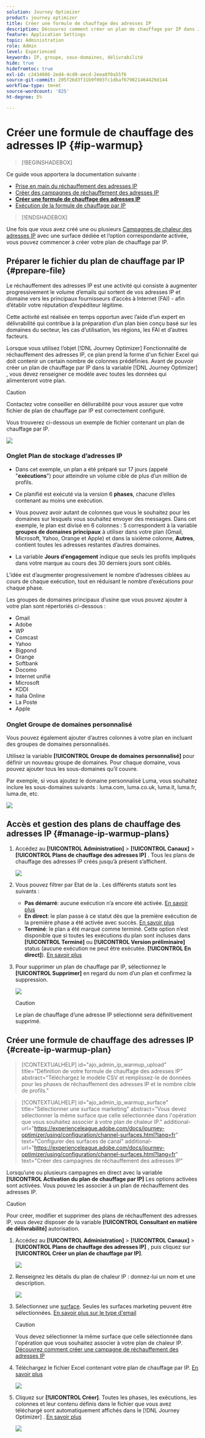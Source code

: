 ```yaml
---
solution: Journey Optimizer
product: journey optimizer
title: Créer une formule de chauffage des adresses IP
description: Découvrez comment créer un plan de chauffage par IP dans Journey Optimizer
feature: Application Settings
topic: Administration
role: Admin
level: Experienced
keywords: IP, groupe, sous-domaines, délivrabilité
hide: true
hidefromtoc: true
exl-id: c2434086-2ed4-4cd0-aecd-2eea8f0a55f6
source-git-commit: 205f26d3f31b9f003fc1dbaf679021464429d144
workflow-type: tm+mt
source-wordcount: '825'
ht-degree: 5%

---
```


# Créer une formule de chauffage des adresses IP {#ip-warmup}

>[!BEGINSHADEBOX]

Ce guide vous apportera la documentation suivante :

* [Prise en main du réchauffement des adresses IP](ip-warmup-gs.md)
* [Créer des campagnes de réchauffement des adresses IP](ip-warmup-campaign.md)
* **[Créer une formule de chauffage des adresses IP](ip-warmup-plan.md)**
* [Exécution de la formule de chauffage par IP](ip-warmup-execution.md)

>[!ENDSHADEBOX]

Une fois que vous avez créé une ou plusieurs [Campagnes de chaleur des adresses IP](ip-warmup-campaign.md) avec une surface dédiée et l’option correspondante activée, vous pouvez commencer à créer votre plan de chauffage par IP.

## Préparer le fichier du plan de chauffage par IP {#prepare-file}

Le réchauffement des adresses IP est une activité qui consiste à augmenter progressivement le volume d’emails qui sortent de vos adresses IP et domaine vers les principaux fournisseurs d’accès à Internet (FAI) - afin d’établir votre réputation d’expéditeur légitime.

Cette activité est réalisée en temps opportun avec l’aide d’un expert en délivrabilité qui contribue à la préparation d’un plan bien conçu basé sur les domaines du secteur, les cas d’utilisation, les régions, les FAI et d’autres facteurs.

Lorsque vous utilisez l’objet [!DNL Journey Optimizer] Fonctionnalité de réchauffement des adresses IP, ce plan prend la forme d&#39;un fichier Excel qui doit contenir un certain nombre de colonnes prédéfinies. Avant de pouvoir créer un plan de chauffage par IP dans la variable [!DNL Journey Optimizer] , vous devez renseigner ce modèle avec toutes les données qui alimenteront votre plan.

>[!CAUTION]
>
>Contactez votre conseiller en délivrabilité pour vous assurer que votre fichier de plan de chauffage par IP est correctement configuré.

Vous trouverez ci-dessous un exemple de fichier contenant un plan de chauffage par IP.

![](assets/ip-warmup-sample-file.png)

### Onglet Plan de stockage d’adresses IP

* Dans cet exemple, un plan a été préparé sur 17 jours (appelé &quot;**exécutions**&quot;) pour atteindre un volume cible de plus d’un million de profils.

* Ce planifié est exécuté via la version 6 **phases**, chacune d’elles contenant au moins une exécution.

* Vous pouvez avoir autant de colonnes que vous le souhaitez pour les domaines sur lesquels vous souhaitez envoyer des messages. Dans cet exemple, le plan est divisé en 6 colonnes : 5 correspondent à la variable **groupes de domaines principaux** à utiliser dans votre plan (Gmail, Microsoft, Yahoo, Orange et Apple) et dans la sixième colonne, **Autres**, contient toutes les adresses restantes d’autres domaines.
* La variable **Jours d’engagement** indique que seuls les profils impliqués dans votre marque au cours des 30 derniers jours sont ciblés.

L’idée est d’augmenter progressivement le nombre d’adresses ciblées au cours de chaque exécution, tout en réduisant le nombre d’exécutions pour chaque phase.

Les groupes de domaines principaux d’usine que vous pouvez ajouter à votre plan sont répertoriés ci-dessous :

* Gmail
* Adobe
* WP
* Comcast
* Yahoo
* Bigpond
* Orange
* Softbank
* Docomo
* Internet unifié
* Microsoft
* KDDI
* Italia Online
* La Poste
* Apple

### Onglet Groupe de domaines personnalisé

Vous pouvez également ajouter d’autres colonnes à votre plan en incluant des groupes de domaines personnalisés.

Utilisez la variable **[!UICONTROL Groupe de domaines personnalisé]** pour définir un nouveau groupe de domaines. Pour chaque domaine, vous pouvez ajouter tous les sous-domaines qu’il couvre.<!--TBC-->

Par exemple, si vous ajoutez le domaine personnalisé Luma, vous souhaitez inclure les sous-domaines suivants : luma.com, luma.co.uk, luma.it, luma.fr, luma.de, etc.

![](assets/ip-warmup-sample-file-custom.png)

## Accès et gestion des plans de chauffage des adresses IP {#manage-ip-warmup-plans}

1. Accédez au **[!UICONTROL Administration]** > **[!UICONTROL Canaux]** > **[!UICONTROL Plans de chauffage des adresses IP]** . Tous les plans de chauffage des adresses IP créés jusqu’à présent s’affichent.

   ![](assets/ip-warmup-filter-list.png)

1. Vous pouvez filtrer par Etat de la . Les différents statuts sont les suivants :

   * **Pas démarré**: aucune exécution n’a encore été activée. [En savoir plus](ip-warmup-execution.md#define-runs)
   * **En direct**: le plan passe à ce statut dès que la première exécution de la première phase a été activée avec succès. [En savoir plus](ip-warmup-execution.md#define-runs)
   * **Terminé**: le plan a été marqué comme terminé. Cette option n’est disponible que si toutes les exécutions du plan sont incluses dans **[!UICONTROL Terminé]** ou **[!UICONTROL Version préliminaire]** status (aucune exécution ne peut être exécutée. **[!UICONTROL En direct]**). [En savoir plus](ip-warmup-execution.md#mark-as-completed)
     <!--* **Paused**: to check (user action)-->

1. Pour supprimer un plan de chauffage par IP, sélectionnez le **[!UICONTROL Supprimer]** en regard du nom d’un plan et confirmez la suppression.

   ![](assets/ip-warmup-delete-plan.png)

   >[!CAUTION]
   >
   >Le plan de chauffage d’une adresse IP sélectionné sera définitivement supprimé.

## Créer une formule de chauffage des adresses IP {#create-ip-warmup-plan}

>[!CONTEXTUALHELP]
>id="ajo_admin_ip_warmup_upload"
>title="Définition de votre formule de chauffage des adresses IP"
>abstract="Téléchargez le modèle CSV et remplissez-le de données pour les phases de réchauffement des adresses IP et le nombre cible de profils."

>[!CONTEXTUALHELP]
>id="ajo_admin_ip_warmup_surface"
>title="Sélectionner une surface marketing"
>abstract="Vous devez sélectionner la même surface que celle sélectionnée dans l&#39;opération que vous souhaitez associer à votre plan de chaleur IP."
>additional-url="https://experienceleague.adobe.com/docs/journey-optimizer/using/configuration/channel-surfaces.html?lang=fr" text="Configurer des surfaces de canal"
>additional-url="https://experienceleague.adobe.com/docs/journey-optimizer/using/configuration/channel-surfaces.html?lang=fr" text="Créer des campagnes de réchauffement des adresses IP"

Lorsqu’une ou plusieurs campagnes en direct avec la variable **[!UICONTROL Activation du plan de chauffage par IP]** Les options activées sont activées. Vous pouvez les associer à un plan de réchauffement des adresses IP.

>[!CAUTION]
>
>Pour créer, modifier et supprimer des plans de réchauffement des adresses IP, vous devez disposer de la variable **[!UICONTROL Consultant en matière de délivrabilité]** autorisation. <!--Learn more on managing [!DNL Journey Optimizer] users' access rights in [this section](../administration/permissions-overview.md).-->

1. Accédez au **[!UICONTROL Administration]** > **[!UICONTROL Canaux]** > **[!UICONTROL Plans de chauffage des adresses IP]** , puis cliquez sur **[!UICONTROL Créer un plan de chauffage par IP]**.

   ![](assets/ip-warmup-create-plan.png)

1. Renseignez les détails du plan de chaleur IP : donnez-lui un nom et une description.

   ![](assets/ip-warmup-plan-details.png)

1. Sélectionnez une [surface](channel-surfaces.md). Seules les surfaces marketing peuvent être sélectionnées. [En savoir plus sur le type d&#39;email](../email/email-settings.md#email-type)

   >[!CAUTION]
   >
   >Vous devez sélectionner la même surface que celle sélectionnée dans l&#39;opération que vous souhaitez associer à votre plan de chaleur IP. [Découvrez comment créer une campagne de réchauffement des adresses IP](ip-warmup-campaign.md)

1. Téléchargez le fichier Excel contenant votre plan de chauffage par IP. [En savoir plus](#prepare-file)

   <!--
    You can also download the Excel template from the [!DNL Journey Optimizer] user interface and upload it after filling it with the IP warmup details.-->

   ![](assets/ip-warmup-upload-success.png)

1. Cliquez sur **[!UICONTROL Créer]**. Toutes les phases, les exécutions, les colonnes et leur contenu définis dans le fichier que vous avez téléchargé sont automatiquement affichés dans le [!DNL Journey Optimizer] . [En savoir plus](ip-warmup-execution.md)

   ![](assets/ip-warmup-plan-uploaded.png)
